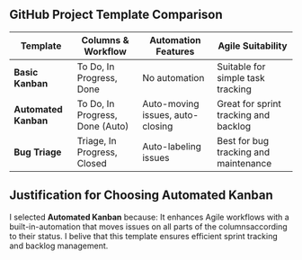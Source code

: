 ## GitHub Project Template Comparison

| Template          | Columns & Workflow                     | Automation Features                | Agile Suitability                          |
|------------------|--------------------------------------|------------------------------------|--------------------------------------------|
| **Basic Kanban**  | To Do, In Progress, Done           | No automation                     | Suitable for simple task tracking         |
| **Automated Kanban** | To Do, In Progress, Done (Auto)   | Auto-moving issues, auto-closing  | Great for sprint tracking and backlog     |
| **Bug Triage**    | Triage, In Progress, Closed         | Auto-labeling issues              | Best for bug tracking and maintenance     |

## **Justification for Choosing Automated Kanban**
I selected **Automated Kanban** because:
It enhances Agile workflows with a built-in-automation that moves issues on all parts of the columnsaccording to their status. I belive that this template ensures efficient sprint tracking and backlog management.
